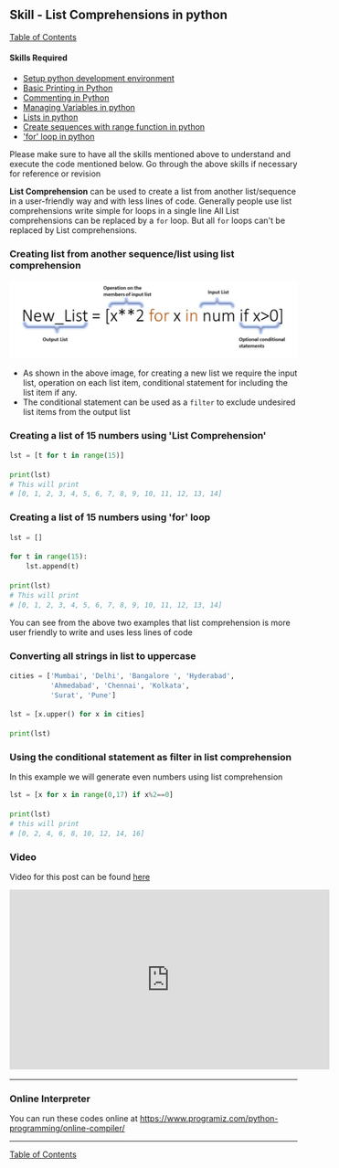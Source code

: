 ## Skill - List Comprehensions in python
[Table of Contents](https://nagasudhir.blogspot.com/2020/04/taming-python-table-of-contents.html)

#### Skills Required
* [Setup python development environment](https://nagasudhir.blogspot.com/2020/04/setup-python-development-environment_14.html)
* [Basic Printing in Python](https://nagasudhir.blogspot.com/2020/04/basic-printing-in-python.html)
* [Commenting in Python](https://nagasudhir.blogspot.com/2020/04/comments-in-python.html)
* [Managing Variables in python](https://nagasudhir.blogspot.com/2020/04/managing-variables-in-python.html)
* [Lists in python](https://nagasudhir.blogspot.com/2020/04/lists-in-python.html)
* [Create sequences with range function in python](https://nagasudhir.blogspot.com/2020/05/create-sequences-with-range-function.html)
* ['for' loop in python](https://nagasudhir.blogspot.com/2020/05/for-loop-in-python.html)

Please make sure to have all the skills mentioned above to understand and execute the code mentioned below. Go through the above skills if necessary for reference or revision

**List Comprehension** can be used to create a list from another list/sequence in a user-friendly way and with less lines of code. 
Generally people use list comprehensions write simple for loops in a single line
All List comprehensions can be replaced by a `for` loop.
But all `for` loops can't be replaced by List comprehensions.

### Creating list from another sequence/list using list comprehension
![list_comprehension_illustration](https://github.com/nagasudhirpulla/taming_python/raw/master/blog/skills/assets/img/list_comprehension_illustration.png)
* As shown in the above image, for creating a new list we require the input list, operation on each list item, conditional statement for including the list item if any.
* The conditional statement can be used as a `filter` to exclude undesired list items from the output list 

### Creating a list of 15 numbers using 'List Comprehension'
```python
lst = [t for t in range(15)]

print(lst)
# This will print
# [0, 1, 2, 3, 4, 5, 6, 7, 8, 9, 10, 11, 12, 13, 14]
```
### Creating a list of 15 numbers using 'for' loop
```python
lst = []

for t in range(15):
	lst.append(t)

print(lst)
# This will print
# [0, 1, 2, 3, 4, 5, 6, 7, 8, 9, 10, 11, 12, 13, 14]
```
You can see from the above two examples that list comprehension is more user friendly to write and uses less lines of code

### Converting all strings in list to uppercase
```python
cities = ['Mumbai', 'Delhi', 'Bangalore ', 'Hyderabad',
          'Ahmedabad', 'Chennai', 'Kolkata',
          'Surat', 'Pune']

lst = [x.upper() for x in cities]

print(lst)
```

### Using the conditional statement as filter in list comprehension
In this example we will generate even numbers using list comprehension
```python
lst = [x for x in range(0,17) if x%2==0]

print(lst)
# this will print
# [0, 2, 4, 6, 8, 10, 12, 14, 16]
```

### Video
Video for this post can be found [here](https://youtu.be/8pkY377lVqE)

<iframe width="560" height="315" src="https://www.youtube.com/embed/8pkY377lVqE" frameborder="0" allow="accelerometer; autoplay; encrypted-media; gyroscope; picture-in-picture" allowfullscreen></iframe>

<hr/>

### Online Interpreter
You can run these codes online at https://www.programiz.com/python-programming/online-compiler/

<hr/>

[Table of Contents](https://nagasudhir.blogspot.com/2020/04/taming-python-table-of-contents.html)



<!--stackedit_data:
eyJwcm9wZXJ0aWVzIjoidGl0bGU6IExpc3QgY29tcHJlaGVuc2
lvbnMgaW4gcHl0aG9uXG5hdXRob3I6IE5hZ2FzdWRoaXIgUHVs
bGFcbmRhdGU6ICcyMDIwLTA1LTIyJ1xudGFnczogJ2xlYXJuaW
5nLCBweXRob24sIHRhbWluZ19weXRob25fc2tpbGwnXG5jYXRl
Z29yaWVzOiB0YW1pbmdfcHl0aG9uX3NraWxsXG4iLCJoaXN0b3
J5IjpbLTE4Mzk2NzIxMTEsLTE1MzUyMTkyMjEsLTIzOTg3MTg5
NywtNTQ2MjUzNjY0LDU5MTExNjE1MywtMzM0NDc5Njk1XX0=
-->